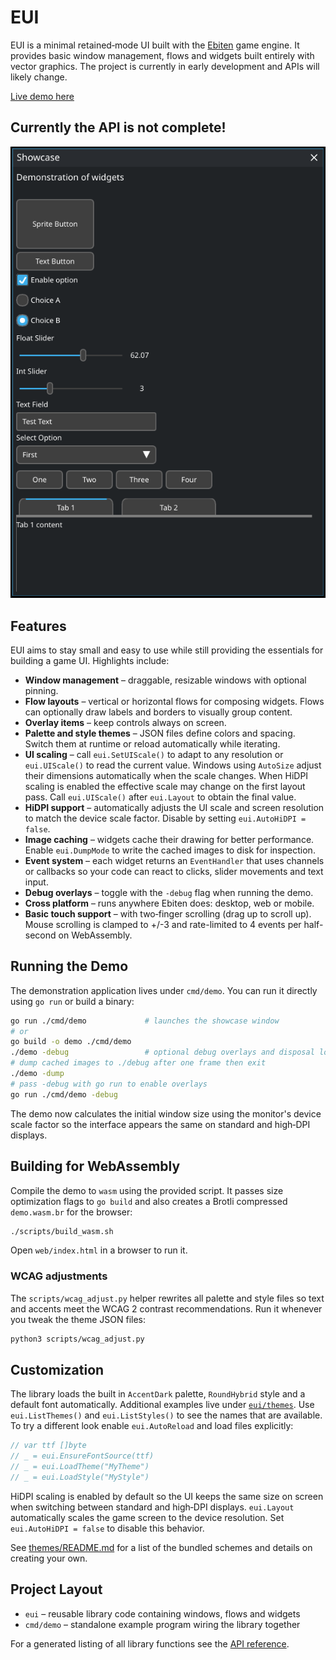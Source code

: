 # EUI

EUI is a minimal retained‑mode UI built with the [Ebiten](https://ebiten.org/) game engine.
It provides basic window management, flows and widgets built entirely with vector graphics.
The project is currently in early development and APIs will likely change.

[Live demo here](https://m45sci.xyz/u/dist/eui/)

## Currently the API is not complete!

![screenshot](https://raw.githubusercontent.com/Distortions81/EUI/refs/heads/main/Screenshot.png)

## Features

EUI aims to stay small and easy to use while still providing the essentials for
building a game UI. Highlights include:

- **Window management** – draggable, resizable windows with optional pinning.
 - **Flow layouts** – vertical or horizontal flows for composing widgets. Flows
   can optionally draw labels and borders to visually group content.
- **Overlay items** – keep controls always on screen.
- **Palette and style themes** – JSON files define colors and spacing. Switch
  them at runtime or reload automatically while iterating.
- **UI scaling** – call `eui.SetUIScale()` to adapt to any resolution or
  `eui.UIScale()` to read the current value. Windows using `AutoSize` adjust
  their dimensions automatically when the scale changes. When HiDPI scaling is
  enabled the effective scale may change on the first layout pass. Call
  `eui.UIScale()` after `eui.Layout` to obtain the final value.
- **HiDPI support** – automatically adjusts the UI scale and screen resolution
  to match the device scale factor. Disable by setting `eui.AutoHiDPI = false`.
- **Image caching** – widgets cache their drawing for better performance.
  Enable `eui.DumpMode` to write the cached images to disk for inspection.
- **Event system** – each widget returns an `EventHandler` that uses channels or
  callbacks so your code can react to clicks, slider movements and text input.
- **Debug overlays** – toggle with the `-debug` flag when running the demo.
- **Cross platform** – runs anywhere Ebiten does: desktop, web or mobile.
- **Basic touch support** – with two‑finger scrolling (drag up to scroll up).
  Mouse scrolling is clamped to +/-3 and rate-limited to 4 events per half-second on WebAssembly.

## Running the Demo

The demonstration application lives under `cmd/demo`. You can run it directly using `go run` or build a binary:

```sh
go run ./cmd/demo             # launches the showcase window
# or
go build -o demo ./cmd/demo
./demo -debug                 # optional debug overlays and disposal logs
# dump cached images to ./debug after one frame then exit
./demo -dump
# pass -debug with go run to enable overlays
go run ./cmd/demo -debug
```

The demo now calculates the initial window size using the monitor's device
scale factor so the interface appears the same on standard and high‑DPI
displays.

## Building for WebAssembly

Compile the demo to `wasm` using the provided script. It passes size
optimization flags to `go build` and also creates a Brotli compressed
`demo.wasm.br` for the browser:

```sh
./scripts/build_wasm.sh
```

Open `web/index.html` in a browser to run it.

### WCAG adjustments

The `scripts/wcag_adjust.py` helper rewrites all palette and style files so text
and accents meet the WCAG 2 contrast recommendations. Run it whenever you tweak
the theme JSON files:

```sh
python3 scripts/wcag_adjust.py
```

## Customization

The library loads the built in `AccentDark` palette, `RoundHybrid` style and a default font automatically. Additional examples live under [`eui/themes`](eui/themes). Use `eui.ListThemes()` and `eui.ListStyles()` to see the names that are available. To try a different look enable `eui.AutoReload` and load files explicitly:

```go
// var ttf []byte
// _ = eui.EnsureFontSource(ttf)
// _ = eui.LoadTheme("MyTheme")
// _ = eui.LoadStyle("MyStyle")
```
HiDPI scaling is enabled by default so the UI keeps the same size on screen when switching between standard and high‑DPI displays. `eui.Layout` automatically scales the game screen to the device resolution. Set `eui.AutoHiDPI = false` to disable this behavior.

See [themes/README.md](eui/themes/README.md) for a list of the bundled schemes and details on creating your own.

## Project Layout

- `eui` – reusable library code containing windows, flows and widgets
- `cmd/demo` – standalone example program wiring the library together

For a generated listing of all library functions see the [API reference](api.md).
